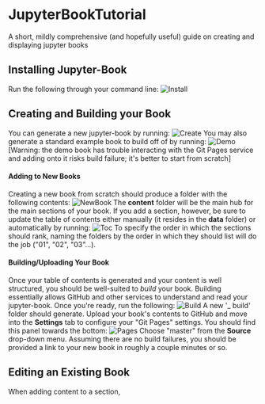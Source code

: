 # JupyterBookTutorial
A short, mildly comprehensive (and hopefully useful) guide on creating and displaying jupyter books

## Installing Jupyter-Book
Run the following through your command line:
![Install](/images/install)

## Creating and Building your Book
You can generate a new jupyter-book by running:
![Create](/images/create)
You may also generate a standard example book to build off of by running:
![Demo](/images/demo)
[Warning: the demo book has trouble interacting with the Git Pages service and adding onto it risks build failure; it's better to start from scratch]
#### Adding to New Books
Creating a new book from scratch should produce a folder with the following contents:
![NewBook](/images/testbook)
The **content** folder will be the main hub for the main sections of your book. If you add a section, however, be sure to update the table of contents either manually (it resides in the **data** folder) or automatically by running:
![Toc](/images/toc)
To specify the order in which the sections should rank, naming the folders by the order in which they should list will do the job ("01", "02", "03"...).
#### Building/Uploading Your Book
Once your table of contents is generated and your content is well structured, you should be well-suited to _build_ your book. Building essentially allows GitHub and other services to understand and read your jupyter-book. Once you're ready, run the following:
![Build](/images/build)
A new '_ build' folder should generate. Upload your book's contents to GitHub and move into the **Settings** tab to configure your "Git Pages" settings. You should find this panel towards the bottom:
![Pages](/images/pages)
Choose "master" from the **Source** drop-down menu. Assuming there are no build failures, you should be provided a link to your new book in roughly a couple minutes or so.

## Editing an Existing Book
When adding content to a section,

